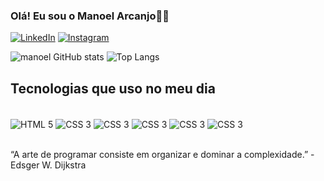 
### Olá! Eu sou o Manoel Arcanjo👋🏻

[![LinkedIn](https://img.shields.io/badge/LinkedIn-0077B5?style=for-the-badge&logo=linkedin&logoColor=white)](https://www.linkedin.com/in/manoelarcanjo/)
[![Instagram](https://img.shields.io/badge/Instagram-E4405F?style=for-the-badge&logo=instagram&logoColor=white)](https://www.instagram.com/codebyarcanjo/)

![manoel GitHub stats](https://github-readme-stats.vercel.app/api?username=manoelarcanjo&show_icons=true&theme=dracula)
![Top Langs](https://github-readme-stats.vercel.app/api/top-langs/?username=manoelarcanjo&hide_progress=true&theme=dracula)

## Tecnologias que uso no meu dia

<div style="display: inline_block"><br/>
    <img align="center" alt="HTML 5" src="https://img.shields.io/badge/HTML5-E34F26?style=for-the-badge&logo=html5&logoColor=white">
    <img align="center" alt="CSS 3" src="https://img.shields.io/badge/CSS3-1572B6?style=for-the-badge&logo=css3&logoColor=white">
    <img align="center" alt="CSS 3" src="https://img.shields.io/badge/JavaScript-F7DF1E?style=for-the-badge&logo=javascript&logoColor=black">
    <img align="center" alt="CSS 3" src="https://img.shields.io/badge/Node.js-43853D?style=for-the-badge&logo=node.js&logoColor=white">
    <img align="center" alt="CSS 3" src="https://img.shields.io/badge/Tailwind_CSS-38B2AC?style=for-the-badge&logo=tailwind-css&logoColor=white">
    <img align="center" alt="CSS 3" src="https://img.shields.io/badge/Bootstrap-563D7C?style=for-the-badge&logo=bootstrap&logoColor=white">
</div> <br/>

“A arte de programar consiste em organizar e dominar a complexidade.” - Edsger W. Dijkstra
